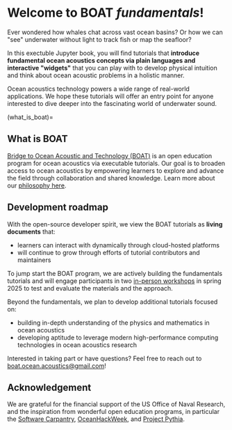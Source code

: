 # Welcome to BOAT _fundamentals_!

Ever wondered how whales chat across vast ocean basins? Or how we can "see" underwater without light to track fish or map the seafloor? 

In this exectuble Jupyter book, you will find tutorials that **introduce fundamental ocean acoustics concepts via plain languages and interactive "widgets"** that you can play with to develop physical intuition and think about ocean acoustic problems in a holistic manner.

Ocean acoustics technology powers a wide range of real-world applications. We hope these tutorials will offer an entry point for anyone interested to dive deeper into the fascinating world of underwater sound. 




(what_is_boat)=
## What is BOAT

[Bridge to Ocean Acoustic and Technology (BOAT)](https://boat-ocean-acoustics.github.io/) is an open education program for ocean acoustics via executable tutorials. Our goal is to broaden access to ocean acoustics by empowering learners to explore and advance the field through collaboration and shared knowledge. Learn more about our [philosophy here](https://boat-ocean-acoustics.github.io/intro.html#the-boat-philosophy).




## Development roadmap

With the open-source developer spirit, we view the BOAT tutorials as **living documents** that:
- learners can interact with dynamically through cloud-hosted platforms
- will continue to grow through efforts of tutorial contributors and maintainers

To jump start the BOAT program, we are actively building the fundamentals tutorials and will engage participants in two [in-person workshops](https://boat-ocean-acoustics.github.io/intro.html#upcoming-workshops) in spring 2025 to test and evaluate the materials and the approach.

Beyond the fundamentals, we plan to develop additional tutorials focused on:
- building in-depth understanding of the physics and mathematics in ocean acoustics
- developing aptitude to leverage modern high-performance computing technologies in ocean acoustics research

Interested in taking part or have questions? Feel free to reach out to boat.ocean.acoustics@gmail.com!



## Acknowledgement
We are grateful for the financial support of the US Office of Naval Research, and the inspiration from wonderful open education programs, in particular the [Software Carpantry](https://software-carpentry.org/), [OceanHackWeek](https://oceanhackweek.org/), and [Project Pythia](https://projectpythia.org/).
